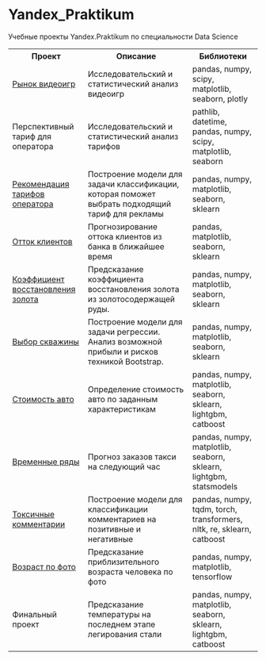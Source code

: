 # Yandex_Praktikum


Учебные проекты Yandex.Praktikum по специальности Data Science
    
</head>
<body>
    <table>
        <tr>
            <th>Проект</th>
            <th>Описание</th>
            <th>Библиотеки</th>        
        </tr>
        <tr>
            <td><a href="https://github.com/AntPul/Yandex_Praktikum/blob/main/video_games.ipynb">Рынок видеоигр</a></td>
            <td>Исследовательский и статистический анализ видеоигр</td>
            <td>pandas, numpy, scipy, matplotlib, seaborn, plotly</td>
        </tr>
        <tr>
            <td>Перспективный тариф для оператора</td>
            <td>Исследовательский и статистический анализ тарифов</td>
            <td>pathlib, datetime, pandas, numpy, scipy, matplotlib, seaborn</td>
        </tr>
              <tr>
            <td><a href="https://github.com/AntPul/Yandex_Praktikum/blob/main/recommendation_tarif.ipynb">Рекомендация тарифов оператора</a></td>
            <td>Построение модели для задачи классификации, которая поможет выбрать подходящий тариф для рекламы</td>
            <td>pandas, numpy, matplotlib, seaborn, sklearn</td>
        </tr>
              <tr>
            <td><a href="https://github.com/AntPul/Yandex_Praktikum/blob/main/customer_churn.ipynb">Отток клиентов</a></td>
            <td>Прогнозирование оттока клиентов из банка в ближайшее время</td>
            <td>pandas, matplotlib, seaborn, sklearn</td>
        </tr>      
              <tr>
            <td><a href="https://github.com/AntPul/Yandex_Praktikum/blob/main/gold_recovery.ipynb">Коэффициент восстановления золота</a></td>
            <td>Предсказание коэффициента восстановления золота из золотосодержащей руды.</td>
            <td>pandas, numpy, matplotlib, seaborn, sklearn</td>
        </tr>       
              <tr>
            <td><a href="https://github.com/AntPul/Yandex_Praktikum/blob/main/well_selection.ipynb">Выбор скважины</a></td>
            <td>Построение модели для задачи регрессии. Анализ возможной прибыли и рисков техникой Bootstrap.</td>
            <td>pandas, numpy, matplotlib, seaborn, sklearn</td>
        </tr>       
              <tr>
            <td><a href="https://github.com/AntPul/Yandex_Praktikum/blob/main/car_cost.ipynb">Стоимость авто</a></td>
            <td>Определение стоимость авто по заданным характеристикам</td>
            <td>pandas, numpy, matplotlib, seaborn, sklearn, lightgbm, catboost</td>
        </tr>      
        </tr>       
              <tr>
            <td><a href="https://github.com/AntPul/Yandex_Praktikum/blob/main/time_series.ipynb">Временные ряды</a></td>
            <td>Прогноз заказов такси на следующий час</td>
            <td>pandas, numpy, matplotlib, seaborn, sklearn, lightgbm, statsmodels</td>
        </tr>        
              <tr>
            <td><a href="https://github.com/AntPul/Yandex_Praktikum/blob/main/toxic_comments.ipynb">Токсичные комментарии</a></td>
            <td>Построение модели для классификации комментариев на позитивные и негативные</td>
            <td>pandas, numpy, tqdm, torch, transformers, nltk, re, sklearn, catboost</td>
        </tr>        
              <tr>
            <td><a href="https://github.com/AntPul/Yandex_Praktikum/blob/main/photo_age.ipynb">Возраст по фото</a></td>
            <td>Предсказание приблизительного возраста человека по фото</td>
            <td>pandas, numpy, matplotlib, tensorflow</td>
        </tr> 
                <tr>
            <td>Финальный проект</td>
            <td>Предсказание температуры на последнем этапе легирования стали</td>
            <td>pandas, numpy, matplotlib, seaborn, sklearn, lightgbm, catboost</td>
        </tr> 
    </table>
</body>
